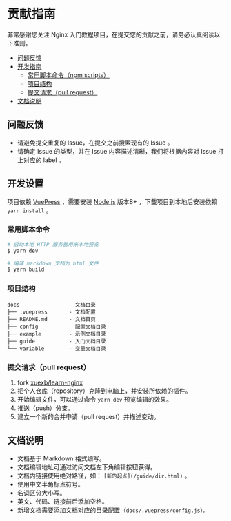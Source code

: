 # 贡献指南

非常感谢您关注 Nginx 入门教程项目，在提交您的贡献之前，请务必认真阅读以下准则。

- [问题反馈](#Issue)
- [开发指南](#develop)
    - [常用脚本命令（npm scripts）](#npm-scripts)
    - [项目结构](#dir-spec)
    - [提交请求（pull request）](#pull-request)
- [文档说明](#docs-spec)

<a id="Issue"></a>
## 问题反馈

- 请避免提交重复的 Issue，在提交之前搜索现有的 Issue 。
- 请确定 Issue 的类型，并在 Issue 内容描述清晰，我们将根据内容对 Issue 打上对应的 label 。

<a id="develop"></a>
## 开发设置

项目依赖 [VuePress](https://vuepress.vuejs.org/) ，需要安装 [Node.js](https://nodejs.org/) 版本8+ ，下载项目到本地后安装依赖 `yarn install` 。

<a id="npm-scripts"></a>
### 常用脚本命令

``` bash
# 启动本地 HTTP 服务器用来本地预览
$ yarn dev

# 编译 markdown 文档为 html 文件
$ yarn build
```

<a id="dir-spec"></a>
### 项目结构

```
docs                - 文档目录
├── .vuepress       - 文档配置
├── README.md       - 文档首页
├── config          - 配置文档目录
├── example         - 示例文档目录
├── guide           - 入门文档目录
└── variable        - 变量文档目录
```

<a id="pull-request"></a>
### 提交请求（pull request）

1. fork [xuexb/learn-nginx](https://github.com/xuexb/learn-nginx)
1. 把个人仓库（repository）克隆到电脑上，并安装所依赖的插件。
1. 开始编辑文件，可以通过命令 `yarn dev` 预览编辑的效果。
1. 推送（push）分支。
1. 建立一个新的合并申请（pull request）并描述变动。

<a id="docs-spec"></a>
## 文档说明

- 文档基于 Markdown 格式编写。
- 文档编辑地址可通过访问文档左下角编辑按钮获得。
- 文档内链接使用绝对路径，如： `[新的起点](/guide/dir.html)` 。
- 使用中文半角标点符号。
- 名词区分大小写。
- 英文、代码、链接前后添加空格。
- 新增文档需要添加文档对应的目录配置（`docs/.vuepress/config.js`）。

